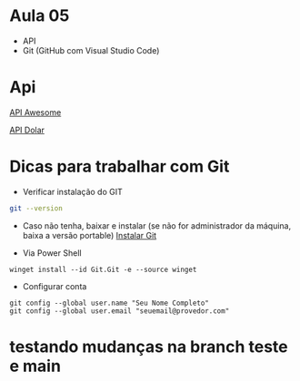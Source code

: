 # Aula 05
- API
- Git (GitHub com Visual Studio Code)

# Api 

[API Awesome](https://docs.awesomeapi.com.br/)

[API Dolar](https://economia.awesomeapi.com.br/json/last/USD-BRL)




# Dicas para trabalhar com Git

- Verificar instalação do GIT

```Bash
git --version
```

- Caso não tenha, baixar e instalar (se não for administrador da máquina, baixa a versão portable)
[Instalar Git](https://git-scm.com/downloads)

- Via Power Shell
```Power Shell
winget install --id Git.Git -e --source winget
```

- Configurar conta

```Power Shell
git config --global user.name "Seu Nome Completo"
git config --global user.email "seuemail@provedor.com"
```

# testando mudanças na branch teste e main